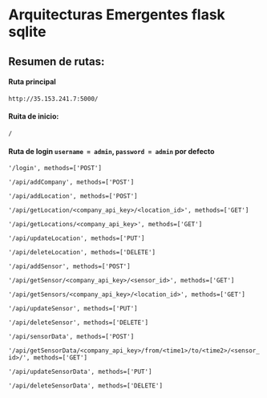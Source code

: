 # Arquitecturas Emergentes flask sqlite

## Resumen de rutas:
#### Ruta principal
`http://35.153.241.7:5000/`

#### Ruita de inicio:
`/` 

#### Ruta de login `username = admin`, `password = admin` por defecto
`'/login', methods=['POST']`      

`'/api/addCompany', methods=['POST']`

`'/api/addLocation', methods=['POST']`

`'/api/getLocation/<company_api_key>/<location_id>', methods=['GET']`

`'/api/getLocations/<company_api_key>', methods=['GET']`

`'/api/updateLocation', methods=['PUT']`

`'/api/deleteLocation', methods=['DELETE']`

`'/api/addSensor', methods=['POST']`

`'/api/getSensor/<company_api_key>/<sensor_id>', methods=['GET']`

`'/api/getSensors/<company_api_key>/<location_id>', methods=['GET']`

`'/api/updateSensor', methods=['PUT']`

`'/api/deleteSensor', methods=['DELETE']`

`'/api/sensorData', methods=['POST']`

`'/api/getSensorData/<company_api_key>/from/<time1>/to/<time2>/<sensor_id>/', methods=['GET']`

`'/api/updateSensorData', methods=['PUT']`

`'/api/deleteSensorData', methods=['DELETE']`




